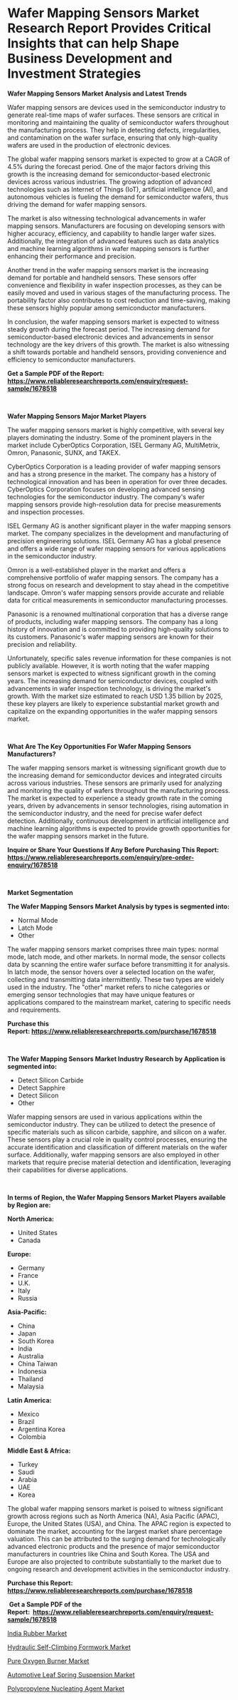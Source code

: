 <p><h1>Wafer Mapping Sensors Market Research Report Provides Critical Insights that can help Shape Business Development and Investment Strategies</h1></p><p><strong>Wafer Mapping Sensors Market Analysis and Latest Trends</strong></p>
<p><p>Wafer mapping sensors are devices used in the semiconductor industry to generate real-time maps of wafer surfaces. These sensors are critical in monitoring and maintaining the quality of semiconductor wafers throughout the manufacturing process. They help in detecting defects, irregularities, and contamination on the wafer surface, ensuring that only high-quality wafers are used in the production of electronic devices.</p><p>The global wafer mapping sensors market is expected to grow at a CAGR of 4.5% during the forecast period. One of the major factors driving this growth is the increasing demand for semiconductor-based electronic devices across various industries. The growing adoption of advanced technologies such as Internet of Things (IoT), artificial intelligence (AI), and autonomous vehicles is fueling the demand for semiconductor wafers, thus driving the demand for wafer mapping sensors.</p><p>The market is also witnessing technological advancements in wafer mapping sensors. Manufacturers are focusing on developing sensors with higher accuracy, efficiency, and capability to handle larger wafer sizes. Additionally, the integration of advanced features such as data analytics and machine learning algorithms in wafer mapping sensors is further enhancing their performance and precision.</p><p>Another trend in the wafer mapping sensors market is the increasing demand for portable and handheld sensors. These sensors offer convenience and flexibility in wafer inspection processes, as they can be easily moved and used in various stages of the manufacturing process. The portability factor also contributes to cost reduction and time-saving, making these sensors highly popular among semiconductor manufacturers.</p><p>In conclusion, the wafer mapping sensors market is expected to witness steady growth during the forecast period. The increasing demand for semiconductor-based electronic devices and advancements in sensor technology are the key drivers of this growth. The market is also witnessing a shift towards portable and handheld sensors, providing convenience and efficiency to semiconductor manufacturers.</p></p>
<p><strong>Get a Sample PDF of the Report:&nbsp; <a href="https://www.reliableresearchreports.com/enquiry/request-sample/1678518">https://www.reliableresearchreports.com/enquiry/request-sample/1678518</a></strong></p>
<p>&nbsp;</p>
<p><strong>Wafer Mapping Sensors Major Market Players</strong></p>
<p><p>The wafer mapping sensors market is highly competitive, with several key players dominating the industry. Some of the prominent players in the market include CyberOptics Corporation, ISEL Germany AG, MultiMetrix, Omron, Panasonic, SUNX, and TAKEX.</p><p>CyberOptics Corporation is a leading provider of wafer mapping sensors and has a strong presence in the market. The company has a history of technological innovation and has been in operation for over three decades. CyberOptics Corporation focuses on developing advanced sensing technologies for the semiconductor industry. The company's wafer mapping sensors provide high-resolution data for precise measurements and inspection processes. </p><p>ISEL Germany AG is another significant player in the wafer mapping sensors market. The company specializes in the development and manufacturing of precision engineering solutions. ISEL Germany AG has a global presence and offers a wide range of wafer mapping sensors for various applications in the semiconductor industry.</p><p>Omron is a well-established player in the market and offers a comprehensive portfolio of wafer mapping sensors. The company has a strong focus on research and development to stay ahead in the competitive landscape. Omron's wafer mapping sensors provide accurate and reliable data for critical measurements in semiconductor manufacturing processes.</p><p>Panasonic is a renowned multinational corporation that has a diverse range of products, including wafer mapping sensors. The company has a long history of innovation and is committed to providing high-quality solutions to its customers. Panasonic's wafer mapping sensors are known for their precision and reliability.</p><p>Unfortunately, specific sales revenue information for these companies is not publicly available. However, it is worth noting that the wafer mapping sensors market is expected to witness significant growth in the coming years. The increasing demand for semiconductor devices, coupled with advancements in wafer inspection technology, is driving the market's growth. With the market size estimated to reach USD 1.35 billion by 2025, these key players are likely to experience substantial market growth and capitalize on the expanding opportunities in the wafer mapping sensors market.</p></p>
<p>&nbsp;</p>
<p><strong>What Are The Key Opportunities For Wafer Mapping Sensors Manufacturers?</strong></p>
<p><p>The wafer mapping sensors market is witnessing significant growth due to the increasing demand for semiconductor devices and integrated circuits across various industries. These sensors are primarily used for analyzing and monitoring the quality of wafers throughout the manufacturing process. The market is expected to experience a steady growth rate in the coming years, driven by advancements in sensor technologies, rising automation in the semiconductor industry, and the need for precise wafer defect detection. Additionally, continuous development in artificial intelligence and machine learning algorithms is expected to provide growth opportunities for the wafer mapping sensors market in the future.</p></p>
<p><strong>Inquire or Share Your Questions If Any Before Purchasing This Report: <a href="https://www.reliableresearchreports.com/enquiry/pre-order-enquiry/1678518">https://www.reliableresearchreports.com/enquiry/pre-order-enquiry/1678518</a></strong></p>
<p>&nbsp;</p>
<p><strong>Market Segmentation</strong></p>
<p><strong>The Wafer Mapping Sensors Market Analysis by types is segmented into:</strong></p>
<p><ul><li>Normal Mode</li><li>Latch Mode</li><li>Other</li></ul></p>
<p><p>The wafer mapping sensors market comprises three main types: normal mode, latch mode, and other markets. In normal mode, the sensor collects data by scanning the entire wafer surface before transmitting it for analysis. In latch mode, the sensor hovers over a selected location on the wafer, collecting and transmitting data intermittently. These two types are widely used in the industry. The "other" market refers to niche categories or emerging sensor technologies that may have unique features or applications compared to the mainstream market, catering to specific needs and requirements.</p></p>
<p><strong>Purchase this Report:&nbsp;<a href="https://www.reliableresearchreports.com/purchase/1678518">https://www.reliableresearchreports.com/purchase/1678518</a></strong></p>
<p>&nbsp;</p>
<p><strong>The Wafer Mapping Sensors Market Industry Research by Application is segmented into:</strong></p>
<p><ul><li>Detect Silicon Carbide</li><li>Detect Sapphire</li><li>Detect Silicon</li><li>Other</li></ul></p>
<p><p>Wafer mapping sensors are used in various applications within the semiconductor industry. They can be utilized to detect the presence of specific materials such as silicon carbide, sapphire, and silicon on a wafer. These sensors play a crucial role in quality control processes, ensuring the accurate identification and classification of different materials on the wafer surface. Additionally, wafer mapping sensors are also employed in other markets that require precise material detection and identification, leveraging their capabilities for diverse applications.</p></p>
<p>&nbsp;</p>
<p><strong>In terms of Region, the Wafer Mapping Sensors Market Players available by Region are:</strong></p>
<p>
    <p> <strong> North America: </strong>
        <ul>
            <li>United States</li>
            <li>Canada</li>
        </ul>
        </p> 
    <p> <strong> Europe: </strong>
        <ul>
            <li>Germany</li>
            <li>France</li>
            <li>U.K.</li>
            <li>Italy</li>
            <li>Russia</li>
        </ul>
        </p> 
    <p> <strong> Asia-Pacific: </strong>
        <ul>
            <li>China</li>
            <li>Japan</li>
            <li>South Korea</li>
            <li>India</li>
            <li>Australia</li>
            <li>China Taiwan</li>
            <li>Indonesia</li>
            <li>Thailand</li>
            <li>Malaysia</li>
        </ul>
        </p> 
    <p> <strong> Latin America: </strong>
        <ul>
            <li>Mexico</li>
            <li>Brazil</li>
            <li>Argentina Korea</li>
            <li>Colombia</li>
        </ul>
        </p> 
    <p> <strong> Middle East & Africa: </strong>
        <ul>
            <li>Turkey</li>
            <li>Saudi</li>
            <li>Arabia</li>
            <li>UAE</li>
            <li>Korea</li>
        </ul>
    </p>
    </p>
<p><p>The global wafer mapping sensors market is poised to witness significant growth across regions such as North America (NA), Asia Pacific (APAC), Europe, the United States (USA), and China. The APAC region is expected to dominate the market, accounting for the largest market share percentage valuation. This can be attributed to the surging demand for technologically advanced electronic products and the presence of major semiconductor manufacturers in countries like China and South Korea. The USA and Europe are also projected to contribute substantially to the market due to ongoing research and development activities in the semiconductor industry.</p></p>
<p><strong>Purchase this Report: <a href="https://www.reliableresearchreports.com/purchase/1678518">https://www.reliableresearchreports.com/purchase/1678518</a></strong></p>
<p>&nbsp;<strong>Get a Sample PDF of the Report:&nbsp;&nbsp;<a href="https://www.reliableresearchreports.com/enquiry/request-sample/1678518">https://www.reliableresearchreports.com/enquiry/request-sample/1678518</a></strong></p>
<p><strong></strong></p>
<p><p><a href="https://medium.com/@barbarafranklin1904/india-rubber-market-size-growth-forecast-2023-2030-97ee1caea953">India Rubber Market</a></p><p><a href="https://www.linkedin.com/pulse/decoding-hydraulic-self-climbing-formwork-market-deep-aqzmf/">Hydraulic Self-Climbing Formwork Market</a></p><p><a href="https://www.linkedin.com/pulse/decoding-pure-oxygen-burner-market-deep-dive-latest-trends-tutlf/">Pure Oxygen Burner Market</a></p><p><a href="https://github.com/RichRobinson5/Market-Research-Report-List-2/blob/main/automotive-leaf-spring-suspension-market.md">Automotive Leaf Spring Suspension Market</a></p><p><a href="https://medium.com/@crystalellis1905/polypropylene-nucleating-agent-market-size-growth-forecast-2023-2030-88c7f24112f6">Polypropylene Nucleating Agent Market</a></p></p>